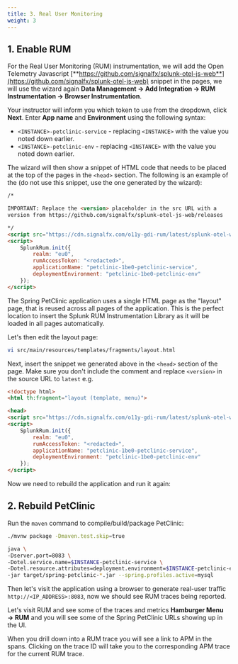 ```yaml
---
title: 3. Real User Monitoring
weight: 3
---
```


## 1. Enable RUM

For the Real User Monitoring (RUM) instrumentation, we will add the Open Telemetry Javascript [**https://github.com/signalfx/splunk-otel-js-web**](https://github.com/signalfx/splunk-otel-js-web) snippet in the pages, we will use the wizard again **Data Management → Add Integration → RUM Instrumentation → Browser Instrumentation**.

Your instructor will inform you which token to use from the dropdown, click **Next**. Enter **App name** and **Environment** using the following syntax:

- `<INSTANCE>-petclinic-service` - replacing `<INSTANCE>` with the value you noted down earlier.
- `<INSTANCE>-petclinic-env` - replacing `<INSTANCE>` with the value you noted down earlier.

The wizard will then show a snippet of HTML code that needs to be placed at the top of the pages in the `<head>` section. The following is an example of the  (do not use this snippet, use the one generated by the wizard):

``` html
/*

IMPORTANT: Replace the <version> placeholder in the src URL with a
version from https://github.com/signalfx/splunk-otel-js-web/releases

*/
<script src="https://cdn.signalfx.com/o11y-gdi-rum/latest/splunk-otel-web.js" crossorigin="anonymous"></script>
<script>
    SplunkRum.init({
        realm: "eu0",
        rumAccessToken: "<redacted>",
        applicationName: "petclinic-1be0-petclinic-service",
        deploymentEnvironment: "petclinic-1be0-petclinic-env"
    });
</script>
```

The Spring PetClinic application uses a single HTML page as the "layout" page, that is reused across all pages of the application. This is the perfect location to insert the Splunk RUM Instrumentation Library as it will be loaded in all pages automatically.

Let's then edit the layout page:

```bash
vi src/main/resources/templates/fragments/layout.html
```

Next, insert the snippet we generated above in the `<head>` section of the page. Make sure you don't include the comment and replace `<version>` in the source URL to `latest` e.g.

```html
<!doctype html>
<html th:fragment="layout (template, menu)">

<head>
<script src="https://cdn.signalfx.com/o11y-gdi-rum/latest/splunk-otel-web.js" crossorigin="anonymous"></script>
<script>
    SplunkRum.init({
        realm: "eu0",
        rumAccessToken: "<redacted>",
        applicationName: "petclinic-1be0-petclinic-service",
        deploymentEnvironment: "petclinic-1be0-petclinic-env"
    });
</script>
```

Now we need to rebuild the application and run it again:

## 2. Rebuild PetClinic

Run the `maven` command to compile/build/package PetClinic:

```bash
./mvnw package -Dmaven.test.skip=true
```

```bash
java \
-Dserver.port=8083 \
-Dotel.service.name=$INSTANCE-petclinic-service \
-Dotel.resource.attributes=deployment.environment=$INSTANCE-petclinic-env,version=0.314 \
-jar target/spring-petclinic-*.jar --spring.profiles.active=mysql
```

Then let's visit the application using a browser to generate real-user traffic `http://<IP_ADDRESS>:8083`, now we should see RUM traces being reported.

Let's visit RUM and see some of the traces and metrics **Hamburger Menu → RUM** and you will see some of the Spring PetClinic URLs showing up in the UI.

When you drill down into a RUM trace you will see a link to APM in the spans. Clicking on the trace ID will take you to the corresponding APM trace for the current RUM trace.
